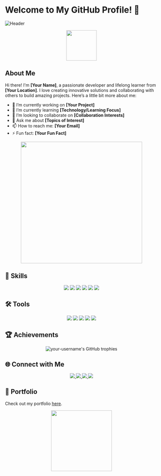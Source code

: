 # Welcome to My GitHub Profile! 👋

![Header](https://media.giphy.com/media/3o7aD6W80CIaGf9uJi/giphy.gif)

<p align="center">
  <img src="https://media.giphy.com/media/26tn33aiTi1jkl6H6/giphy.gif" width="100">
</p>

## About Me

Hi there! I'm **[Your Name]**, a passionate developer and lifelong learner from **[Your Location]**. I love creating innovative solutions and collaborating with others to build amazing projects. Here’s a little bit more about me:

- 🔭 I’m currently working on **[Your Project]**
- 🌱 I’m currently learning **[Technology/Learning Focus]**
- 👯 I’m looking to collaborate on **[Collaboration Interests]**
- 💬 Ask me about **[Topics of Interest]**
- 📫 How to reach me: **[Your Email]**
- ⚡ Fun fact: **[Your Fun Fact]**

<p align="center">
  <img src="https://media.giphy.com/media/fwbZnTftCXVocKzfxR/giphy.gif" width="400">
</p>

## 🚀 Skills

<p align="center">

  <img src="https://img.shields.io/badge/-JavaScript-F7DF1E?style=for-the-badge&logo=javascript&logoColor=black" />
  <img src="https://img.shields.io/badge/-HTML5-E34F26?style=for-the-badge&logo=html5&logoColor=white" />
  <img src="https://img.shields.io/badge/-CSS3-1572B6?style=for-the-badge&logo=css3&logoColor=white" />
  <img src="https://img.shields.io/badge/-React-61DAFB?style=for-the-badge&logo=react&logoColor=black" />
  <img src="https://img.shields.io/badge/-Node.js-339933?style=for-the-badge&logo=node.js&logoColor=white" />
  <img src="https://img.shields.io/badge/-Git-F05032?style=for-the-badge&logo=git&logoColor=white" />
 
</p>

## 🛠️ Tools

<p align="center">
  <img src="https://img.shields.io/badge/-Visual%20Studio%20Code-007ACC?style=for-the-badge&logo=visual-studio-code&logoColor=white" />
  <img src="https://img.shields.io/badge/-GitHub-181717?style=for-the-badge&logo=github&logoColor=white" />
  <img src="https://img.shields.io/badge/-Postman-FF6C37?style=for-the-badge&logo=postman&logoColor=white" />
  <img src="https://img.shields.io/badge/-Figma-F24E1E?style=for-the-badge&logo=figma&logoColor=white" />
  <img src="https://img.shields.io/badge/-Slack-4A154B?style=for-the-badge&logo=slack&logoColor=white" />
</p>


## 🏆 Achievements

<p align="center">
  <img src="https://github-profile-trophy.vercel.app/?username=your-username&theme=radical&no-bg=true&no-frame=true" alt="your-username's GitHub trophies" />
</p>

## 🌐 Connect with Me

<p align="center">
  <a href="https://www.linkedin.com/in/your-linkedin-profile/">
    <img src="https://img.shields.io/badge/-LinkedIn-0077B5?style=for-the-badge&logo=linkedin&logoColor=white" />
  </a>
  <a href="https://twitter.com/your-twitter-profile">
    <img src="https://img.shields.io/badge/-Twitter-1DA1F2?style=for-the-badge&logo=twitter&logoColor=white" />
  </a>
  <a href="https://dev.to/your-devto-profile">
    <img src="https://img.shields.io/badge/-Dev.to-0A0A0A?style=for-the-badge&logo=dev.to&logoColor=white" />
  </a>
  <a href="mailto:your-email@example.com">
    <img src="https://img.shields.io/badge/-Email-D14836?style=for-the-badge&logo=gmail&logoColor=white" />
  </a>
</p>



## 🎨 Portfolio

Check out my portfolio [here]([(https://sabbir-hossain.vercel.app/)]).

<p align="center">
  <img src="https://media.giphy.com/media/1ynCEtlgMPAeNAqdnu/giphy.gif" width="200">
</p>

